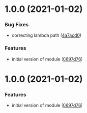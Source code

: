 # 1.0.0 (2021-01-02)


### Bug Fixes

* correcting lambda path ([4a7acd0](http://bitbucket.org/adaptavistlabs/module-aws-cloudfront-ld-router/commits/4a7acd08cdb35d46583cb314d813c4acee163cdd))


### Features

* initial version of module ([0697d76](http://bitbucket.org/adaptavistlabs/module-aws-cloudfront-ld-router/commits/0697d76f19917e14a0a6a5e78e7410b0c32ff96b))

# 1.0.0 (2021-01-02)


### Features

* initial version of module ([0697d76](http://bitbucket.org/adaptavistlabs/module-aws-cloudfront-ld-router/commits/0697d76f19917e14a0a6a5e78e7410b0c32ff96b))
